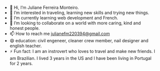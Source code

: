 - 👋 Hi, I’m Juliane Ferreira Monteiro.
- 👀 I’m interested in traveling, learning new skills and trying new things.
- 🌱 I’m currently learning web development and French.
- 💞️ I’m looking to collaborate on a world with more caring, kind and honest people.
- 📫 How to reach me julianefm220394@gmail.com
- 😄 education: civil engeneer, cleaner crew member, nail designer and english teacher.
- ⚡ Fun fact: I am an instrovert who loves to travel and make new friends. I am Brazilian. I lived 3 years in the US and I have been living in Portugal for 2 years. 

<!---
Julianefmonteiro/Julianefmonteiro is a ✨ special ✨ repository because its `README.md` (this file) appears on your GitHub profile.
You can click the Preview link to take a look at your changes.
--->

